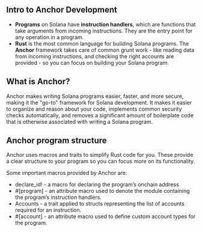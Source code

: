 ## Intro to Anchor Development

- **Programs** on Solana have **instruction handlers**, which are functions that take arguments from incoming instructions. They are the entry point for any operation in a program.
- **Rust** is the most common language for building Solana programs. The **Anchor** framework takes care of common grunt work - like reading data from incoming instructions, and checking the right accounts are provided - so you can focus on building your Solana program.

## What is Anchor?
Anchor makes writing Solana programs easier, faster, and more secure, making it the "go-to" framework for Solana development. It makes it easier to organize and reason about your code, implements common security checks automatically, and removes a significant amount of boilerplate code that is otherwise associated with writing a Solana program.

## Anchor program structure
Anchor uses macros and traits to simplify Rust code for you. These provide a clear structure to your program so you can focus more on its functionality.

Some important macros provided by Anchor are:

- declare_id! - a macro for declaring the program’s onchain address
- #[program] - an attribute macro used to denote the module containing the program’s instruction handlers.
- Accounts - a trait applied to structs representing the list of accounts required for an instruction.
- #[account] - an attribute macro used to define custom account types for the program.
